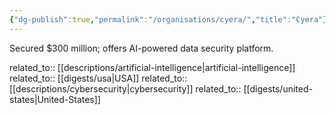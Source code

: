 ```yaml
---
{"dg-publish":true,"permalink":"/organisations/cyera/","title":"Cyera"}
---
```



Secured $300 million; offers AI-powered data security platform.

related_to:: [[descriptions/artificial-intelligence\|artificial-intelligence]]
related_to:: [[digests/usa\|USA]]
related_to:: [[descriptions/cybersecurity\|cybersecurity]]
related_to:: [[digests/united-states\|United-States]]
